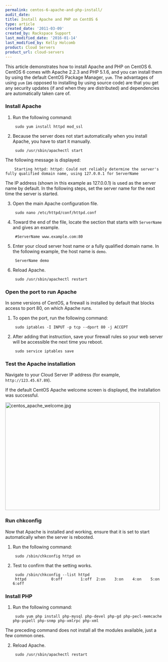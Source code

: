 ```yaml
---
permalink: centos-6-apache-and-php-install/
audit_date:
title: Install Apache and PHP on CentOS 6
type: article
created_date: '2011-03-09'
created_by: Rackspace Support
last_modified_date: '2016-01-14'
last_modified_by: Kelly Holcomb
product: Cloud Servers
product_url: cloud-servers
---
```


This article demonstrates how to install Apache and PHP on CentOS 6. CentOS 6 comes with Apache 2.2.3 and PHP 5.1.6, and you can install them by using the default CentOS Package Manager, `yum`. The advantages of using `yum` (as opposed to installing by using source code) are that you get any security updates (if and when they are distributed) and dependencies are automatically taken care of.

### Install Apache

1. Run the following command:

        sudo yum install httpd mod_ssl

2. Because the server does not start automatically when you install Apache, you have to start it manually.

        sudo /usr/sbin/apachectl start

  The following message is displayed:

        Starting httpd: httpd: Could not reliably determine the server's fully qualified domain name, using 127.0.0.1 for ServerName

 The IP address (shown in this example as 127.0.0.1) is used as the server name by default. In the following steps, set the server name for the next time the server is started.

3. Open the main Apache configuration file.

        sudo nano /etc/httpd/conf/httpd.conf

4. Toward the end of the file, locate the section that starts with `ServerName` and gives an example.

        #ServerName www.example.com:80

5. Enter your cloud server host name or a fully qualified domain name. In the following example, the host name is `demo`.

        ServerName demo

6. Reload Apache.

        sudo /usr/sbin/apachectl restart

### Open the port to run Apache

In some versions of CentOS, a firewall is installed by default that blocks access to port 80, on which Apache runs.

1. To open the port, run the following command:

        sudo iptables -I INPUT -p tcp --dport 80 -j ACCEPT

2. After adding that instruction, save your firewall rules so your web server will be accessible the next time you reboot.

        sudo service iptables save

### Test the Apache installation

Navigate to your Cloud Server IP address (for example, `http://123.45.67.89`).

If the default CentOS Apache welcome screen is displayed, the installation was successful.

<img alt=" centos_apache_welcome.jpg" height="342" src="{% asset_path cloud-servers/centos-6-apache-and-php-install/Cent0SWelcome01.png %}" width="490" />

### Run chkconfig
Now that Apache is installed and working, ensure that it is set to start automatically when the server is rebooted.

1. Run the following command:

        sudo /sbin/chkconfig httpd on

2. Test to confirm that the setting works.

        sudo /sbin/chkconfig --list httpd
        httpd           0:off        1:off  2:on    3:on    4:on    5:on    6:off

### Install PHP

1. Run the following command:

        sudo yum php install php-mysql php-devel php-gd php-pecl-memcache php-pspell php-snmp php-xmlrpc php-xml

  The preceding command does not install all the modules available, just a few common ones.

2. Reload Apache.

        sudo /usr/sbin/apachectl restart
